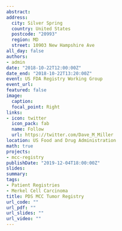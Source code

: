 ```yaml
---
abstract:
address:
  city: Silver Spring
  country: United States
  postcode: "20993"
  region: MD
  street: 10903 New Hampshire Ave
all_day: false
authors: 
- admin
date: "2018-10-22T12:00:00Z"
date_end: "2018-10-22T13:20:00Z"
event: US FDA Registry Working Group
event_url: 
featured: false
image:
  caption: 
  focal_point: Right
links:
- icon: twitter
  icon_pack: fab
  name: Follow
  url: https://twitter.com/Dave_M_Miller
location: US Food and Drug Administration
math: true
projects:
- mcc-registry
publishDate: "2019-12-04T18:00:00Z"
slides:  
summary: 
tags:
- Patient Registries
- Merkel Cell Carcinoma
title: PDS MCC Tumor Registry
url_code: ""
url_pdf: ""
url_slides: ""
url_video: ""
---
```

